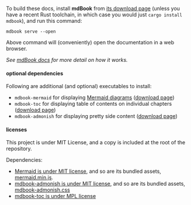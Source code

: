 To build these docs,
install __mdBook__ from [its download page]
(unless you have a recent Rust toolchain, in which case you would just `cargo install mdbook`),
and run this command:

```
mdbook serve --open
````

Above command will (conveniently) open the documentation in a web browser.

_See [mdBook docs] for more detail on how it works._

#### optional dependencies

Following are additional (and optional) executables to install:

- `mdbook-mermaid` for displaying [Mermaid diagrams]
  ([download page][mermaid-download-page])
- `mdbook-toc` for displaying table of contents on individual chapters
  ([download page][toc-download-page])
- `mdbook-admonish` for displaying pretty side content
  ([download page][admonish-download-page])


#### licenses

This project is under MIT License,
and a copy is included at the root of the repository.

Dependencies:

- [Mermaid is under MIT license], and so are its bundled assets,
  [mermaid.min.js](assets/mermaid.min.js).
- [mdbook-admonish is under MIT license], and so are its bundled assets,
  [mdbook-admonish.css](assets/mdbook-admonish.css)
- [mdbook-toc is under MPL license]

[its download page]: https://github.com/rust-lang/mdBook/releases/latest
[mdBook docs]: https://rust-lang.github.io/mdBook
[Mermaid diagrams]: https://mermaid.js.org
[mermaid-download-page]: https://github.com/badboy/mdbook-mermaid/releases/latest
[toc-download-page]: https://github.com/badboy/mdbook-toc/releases/latest
[admonish-download-page]: https://github.com/tommilligan/mdbook-admonish/releases/latest
[Mermaid is under MIT license]: https://github.com/knsv/mermaid/blob/master/LICENSE
[mermaid.min.js]: assets/mermaid.min.js
[mdbook-toc is under MPL license]: https://github.com/badboy/mdbook-toc/blob/main/LICENSE
[mdbook-admonish is under MIT license]: https://github.com/tommilligan/mdbook-admonish/blob/main/LICENSE

